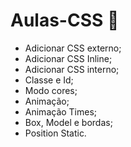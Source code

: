 # Aulas-CSS 🎨
* Adicionar CSS externo;
* Adicionar CSS Inline;
* Adicionar CSS interno;
* Classe e Id;
* Modo cores;
* Animação;
* Animação Times;
* Box, Model e bordas;
* Position Static.
